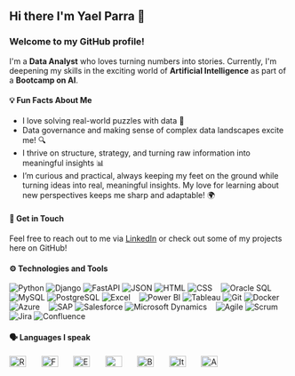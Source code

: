 ## Hi there I'm Yael Parra 👋

###  Welcome to my GitHub profile! 

I'm a **Data Analyst** who loves turning numbers into stories. Currently, I'm deepening my skills in the exciting world of **Artificial Intelligence** as part of a **Bootcamp on AI**. 

#### 💡 Fun Facts About Me  
- I love solving real-world puzzles with data 🧠
- Data governance and making sense of complex data landscapes excite me! 🔍
- I thrive on structure, strategy, and turning raw information into meaningful insights 📊
- I’m curious and practical, always keeping my feet on the ground while turning ideas into real, meaningful insights. My love for learning about new perspectives keeps me sharp and adaptable! 🌍


#### 📌 Get in Touch  
Feel free to reach out to me via [LinkedIn](https://www.linkedin.com/in/yael-parra/) or check out some of my projects here on GitHub!  

#### ⚙️ Technologies and Tools

![Python](https://img.shields.io/badge/-Python-3776AB?logo=python&logoColor=white)
![Django](https://img.shields.io/badge/-Django-092E20?logo=django&logoColor=white)
![FastAPI](https://img.shields.io/badge/-FastAPI-009688?logo=fastapi&logoColor=white)
![JSON](https://img.shields.io/badge/-JSON-000000?logo=json&logoColor=white)
![HTML](https://img.shields.io/badge/-HTML-E34F26?logo=html5&logoColor=white)
![CSS](https://img.shields.io/badge/-CSS-1572B6?logo=css3&logoColor=white) &nbsp;&nbsp;
![Oracle SQL](https://img.shields.io/badge/-Oracle_SQL-F80000?logo=oracle&logoColor=white)
![MySQL](https://img.shields.io/badge/-MySQL-4479A1?logo=mysql&logoColor=white)
![PostgreSQL](https://img.shields.io/badge/-PostgreSQL-336791?logo=postgresql&logoColor=white)
![Excel](https://img.shields.io/badge/-Excel-217346?logo=microsoftexcel&logoColor=white) &nbsp;&nbsp;
![Power BI](https://img.shields.io/badge/-Power_BI-F2C811?logo=powerbi&logoColor=black)
![Tableau](https://img.shields.io/badge/-Tableau-E97627?logo=tableau&logoColor=white)
![Git](https://img.shields.io/badge/-Git-F05032?logo=git&logoColor=white)
![Docker](https://img.shields.io/badge/-Docker-2496ED?logo=docker&logoColor=white)
![Azure](https://img.shields.io/badge/-Azure-0078D4?logo=microsoftazure&logoColor=white) &nbsp;&nbsp;
![SAP](https://img.shields.io/badge/-SAP-0FAAFF?logo=sap&logoColor=white)
![Salesforce](https://img.shields.io/badge/-Salesforce-00A1E0?logo=salesforce&logoColor=white)
![Microsoft Dynamics](https://img.shields.io/badge/-Microsoft_Dynamics-002050?logo=microsoft&logoColor=white) &nbsp;&nbsp;
![Agile](https://img.shields.io/badge/-Agile-FF4081?logo=agile&logoColor=white)
![Scrum](https://img.shields.io/badge/-Scrum-009F3D?logo=scrum&logoColor=white)
![Jira](https://img.shields.io/badge/-Jira-0052CC?logo=jira&logoColor=white)
![Confluence](https://img.shields.io/badge/-Confluence-172B4D?logo=confluence&logoColor=white)  


#### 🗣️ Languages I speak

<img src="https://upload.wikimedia.org/wikipedia/en/thumb/a/ae/Flag_of_the_United_Kingdom.svg/20px-Flag_of_the_United_Kingdom.svg.png" alt="Reino Unido" width="30" height="20">&nbsp;&nbsp;&nbsp;&nbsp;&nbsp;&nbsp;&nbsp;<img src="https://upload.wikimedia.org/wikipedia/en/thumb/c/c3/Flag_of_France.svg/20px-Flag_of_France.svg.png" alt="Francia" width="30" height="20">&nbsp;&nbsp;&nbsp;&nbsp;&nbsp;&nbsp;&nbsp;<img src="https://upload.wikimedia.org/wikipedia/en/thumb/9/9a/Flag_of_Spain.svg/20px-Flag_of_Spain.svg.png" alt="España" width="30" height="20">&nbsp;&nbsp;&nbsp;&nbsp;&nbsp;&nbsp;&nbsp;<img src="https://upload.wikimedia.org/wikipedia/commons/thumb/f/fc/Flag_of_Mexico.svg/40px-Flag_of_Mexico.svg.png" alt="México" width="30" height="20">&nbsp;&nbsp;&nbsp;&nbsp;&nbsp;&nbsp;&nbsp;<img src="https://upload.wikimedia.org/wikipedia/en/thumb/0/05/Flag_of_Brazil.svg/20px-Flag_of_Brazil.svg.png" alt="Brasil" width="30" height="20">&nbsp;&nbsp;&nbsp;&nbsp;&nbsp;&nbsp;&nbsp;<img src="https://upload.wikimedia.org/wikipedia/en/thumb/0/03/Flag_of_Italy.svg/20px-Flag_of_Italy.svg.png" alt="Italia" width="30" height="20">&nbsp;&nbsp;&nbsp;&nbsp;&nbsp;&nbsp;&nbsp;<img src="https://upload.wikimedia.org/wikipedia/en/thumb/b/ba/Flag_of_Germany.svg/20px-Flag_of_Germany.svg.png" alt="Alemania" width="30" height="20">
